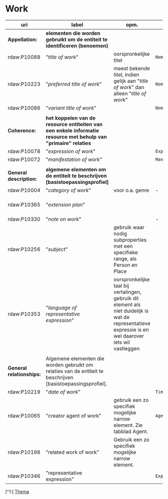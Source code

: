 # Work


| uri | label | opm. | range | recording method | verpl.? | max. | VES/SES | voorbeeld |
| --- | --- | --- | --- | --- | --- | --- | --- | --- |
| **Appellation:** | **elementen die worden gebruikt om de entiteit te identificeren (benoemen)** |||| M | >1 ||| 
| rdaw:P10088	 | 	"*title of work*" | oorspronkelijke titel | `Nomen` | unstructured| M | 1 | | | 
| rdaw:P10223	 | 	"*preferred title of work*" | meest bekende titel, indien gelijk aan "*title of work*" dan alleen "*title of work*" | `Nomen` | unstructured | MA | 1 ||| 
| rdaw:P10086 | "*variant title of work*" || `Nomen` | unstructured| MA | >1 ||| 
|||||||||| 
| 	**Coherence:**	 | 	**het koppelen van de  resource entiteiten van een enkele informatie resource met behulp van "primaire" relaties** |||| M | >1	 ||| 
| rdaw:P10078 | 	"*expression of work*"	|| `Expression` | structured/identifier/iri | M | >1 ||| 
| rdaw:P10072 | "*manifestation of work*" || `Manifestation` | structured/identifier/iri | O | >1 ||| 
|||||||||| 
| **General description:**	| **algemene elementen om de entiteit te beschrijven [basistoepassingsprofiel]** |||||||| 
| rdaw:P10004 | "*category of work*"	| voor o.a. genre | - | unstructured/structured/identifier/iri | M | >1 | Brinkman Trefwoorden thesaurus, Thema [^1] || 
| rdaw:P10365	| "*extension plan*" ||| structured/identifier/iri | M | 1 | RDA Extension Plan http://www.rdaregistry.info/termList/RDAExtensionPlan/?language=nl || 
| rdaw:P10330	 | 	"*note on work*"	|| 	- | unstructured | O | >1 ||| 
| rdaw:P10256	 | "*subject*"	 | 	gebruik waar nodig subproperties met een specifieke range, als Person en Place ||| O	| >1 ||| 
| rdaw:P10353	 | 	"*language of representative expression*" | 	oorspronkelijke taal bij vertalingen, gebruik dit element als niet duidelijk is wat de representatieve expressie is en wel daarover iets wil vastleggen || structured | O | >1 | ISO 639-2 || 
|||||||||| 
| **General relationships:** | 	Algemene elementen die worden gebruikt om relaties van de entiteit te beschrijven [basistoepassingsprofiel]. |||||||| 
| rdaw:P10219	 | 	"*date of work*" || `Timespan` | unstructured/structured/identifier/iri | O | 1	| ISO 8601-1:2019 || 
| rdaw:P10065	 | 	"creator agent of work"	 | gebruik een zo specifiek mogelijke narrow element. Zie tabblad Agent. | `Agent` | structured/identifier/iri | 	M | >1	|| 	NTA, NACO, Corporatiethesaurus | 
| rdaw:P10198	 | 	"related work of work"	| Gebruik een zo specifiek mogelijke narrow element.	 || structured/identifier/iri	 | 	O | >1 ||| 
| rdaw:P10346	 | 	"representative expression" || `Expression` | structured/identifier/iri | O | >1 ||| 


[^1:] [Thema](https://ns.editeur.org/thema/nl)